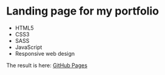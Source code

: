 # Landing page for my portfolio

- HTML5
- CSS3
- SASS
- JavaScript
- Responsive web design

The result is here: [GitHub Pages](https://yevhenmedovnyk.github.io/Britlex_landing-portfolio/)
